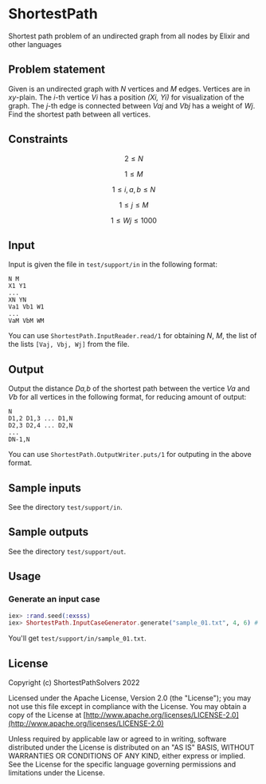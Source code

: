 # ShortestPath

Shortest path problem of an undirected graph from all nodes by Elixir and other languages

## Problem statement

Given is an undirected graph with *N* vertices and *M* edges.
Vertices are in *xy*-plain. 
The *i*-th vertice *Vi* has a position *(Xi, Yi)* for visualization of the graph.
The *j*-th edge is connected between *Vaj* and *Vbj* has a weight of *Wj*.
Find the shortest path between all vertices.

## Constraints

$$ 2 \leq N $$

$$ 1 \leq M $$

$$ 1 \leq i, a, b \leq N$$

$$ 1 \leq j \leq M$$

$$ 1 \leq Wj \leq 1000 $$

## Input

Input is given the file in `test/support/in` in the following format:

```
N M
X1 Y1
...
XN YN
Va1 Vb1 W1
...
VaM VbM WM
```

You can use `ShortestPath.InputReader.read/1` for obtaining $N$, $M$, the list of the lists `[Vaj, Vbj, Wj]` from the file.

## Output

Output the distance *Da,b* of the shortest path between the vertice *Va* and *Vb* for all vertices in the following format, for reducing amount of output:

```
N
D1,2 D1,3 ... D1,N
D2,3 D2,4 ... D2,N
...
DN-1,N
```

You can use `ShortestPath.OutputWriter.puts/1` for outputing in the above format.

## Sample inputs

See the directory `test/support/in`.

## Sample outputs

See the directory `test/support/out`.

## Usage

### Generate an input case

```elixir
iex> :rand.seed(:exsss)
iex> ShortestPath.InputCaseGenerator.generate("sample_01.txt", 4, 6) # file_name, n, m
```

You'll get `test/support/in/sample_01.txt`.

## License

Copyright (c) ShortestPathSolvers 2022 

Licensed under the Apache License, Version 2.0 (the "License");
you may not use this file except in compliance with the License.
You may obtain a copy of the License at [http://www.apache.org/licenses/LICENSE-2.0](http://www.apache.org/licenses/LICENSE-2.0)

Unless required by applicable law or agreed to in writing, software
distributed under the License is distributed on an "AS IS" BASIS,
WITHOUT WARRANTIES OR CONDITIONS OF ANY KIND, either express or implied.
See the License for the specific language governing permissions and
limitations under the License.

